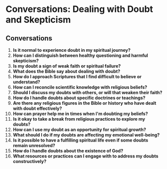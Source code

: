 # Conversations: Dealing with Doubt and Skepticism

## Conversations

1. **Is it normal to experience doubt in my spiritual journey?**
2. **How can I distinguish between healthy questioning and harmful skepticism?**
3. **Is my doubt a sign of weak faith or spiritual failure?**
4. **What does the Bible say about dealing with doubt?**
5. **How do I approach Scriptures that I find difficult to believe or understand?**
6. **How can I reconcile scientific knowledge with religious beliefs?**
7. **Should I discuss my doubts with others, or will that weaken their faith?**
8. **How do I handle doubts about specific doctrines or teachings?**
9. **Are there any religious figures in the Bible or history who have dealt with doubt effectively?**
10. **How can prayer help me in times when I'm doubting my beliefs?**
11. **Is it okay to take a break from religious practices to explore my doubts?**
12. **How can I use my doubt as an opportunity for spiritual growth?**
13. **What should I do if my doubts are affecting my emotional well-being?**
14. **Is it possible to have a fulfilling spiritual life even if some doubts remain unresolved?**
15. **How do I handle doubts about the existence of God?**
16. **What resources or practices can I engage with to address my doubts constructively?**